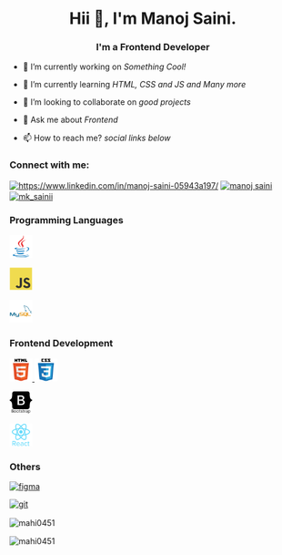 <h1 align="center">Hii 👋, I'm Manoj Saini.</h1>
<h3 align="center">I'm a Frontend Developer</h3>

- 🔭 I’m currently working on *Something Cool!*

- 🌱 I’m currently learning *HTML, CSS and JS and Many more*

- 👯 I’m looking to collaborate on *good projects*

- 💬 Ask me about *Frontend*

- 📫 How to reach me? *social links below*

<h3 align="left">Connect with me:</h3>
<p align="left">
<a href="https://www.linkedin.com/in/manoj-saini-05943a197/" target="blank"><img align="center" src="https://raw.githubusercontent.com/rahuldkjain/github-profile-readme-generator/master/src/images/icons/Social/linked-in-alt.svg" alt="https://www.linkedin.com/in/manoj-saini-05943a197/" height="30" width="40" /></a>
<a href="https://fb.com/manoj saini" target="blank"><img align="center" src="https://raw.githubusercontent.com/rahuldkjain/github-profile-readme-generator/master/src/images/icons/Social/facebook.svg" alt="manoj saini" height="30" width="40" /></a>
<a href="https://instagram.com/mk_sainii" target="blank"><img align="center" src="https://raw.githubusercontent.com/rahuldkjain/github-profile-readme-generator/master/src/images/icons/Social/instagram.svg" alt="mk_sainii" height="30" width="40" /></a>
</p>

<h3 align="left">Programming Languages</h3>
<p><a href="https://www.java.com" target="_blank" rel="noreferrer"> <img src="https://raw.githubusercontent.com/devicons/devicon/master/icons/java/java-original.svg" alt="java" width="40" height="40"/> </a></p>
  <p><a href="https://developer.mozilla.org/en-US/docs/Web/JavaScript" target="_blank" rel="noreferrer"> <img src="https://raw.githubusercontent.com/devicons/devicon/master/icons/javascript/javascript-original.svg" alt="javascript" width="40" height="40"/> </a>
  <p><a href="https://www.mysql.com/" target="_blank" rel="noreferrer"> <img src="https://raw.githubusercontent.com/devicons/devicon/master/icons/mysql/mysql-original-wordmark.svg" alt="mysql" width="40" height="40"/> </a></p>
  
  <h3 align="left">Frontend Development</h3>
  
   <p><a href="https://www.w3.org/html/" target="_blank" rel="noreferrer"> <img src="https://raw.githubusercontent.com/devicons/devicon/master/icons/html5/html5-original-wordmark.svg" alt="html5" width="40" height="40"/> </a>
    <a href="https://www.w3schools.com/css/" target="_blank" rel="noreferrer"> <img src="https://raw.githubusercontent.com/devicons/devicon/master/icons/css3/css3-original-wordmark.svg" alt="css3" width="40" height="40"/> </a></p>
<p align="left"> <a href="https://getbootstrap.com" target="_blank" rel="noreferrer"> <img src="https://raw.githubusercontent.com/devicons/devicon/master/icons/bootstrap/bootstrap-plain-wordmark.svg" alt="bootstrap" width="40" height="40"/> </a></p>
 <p><a href="https://reactjs.org/" target="_blank" rel="noreferrer"> <img src="https://raw.githubusercontent.com/devicons/devicon/master/icons/react/react-original-wordmark.svg" alt="react" width="40" height="40"/> </a> </p>
 
  <h3 align="left">Others</h3>
  <p><a href="https://www.figma.com/" target="_blank" rel="noreferrer"> <img src="https://www.vectorlogo.zone/logos/figma/figma-icon.svg" alt="figma" width="40" height="40"/> </a></p>
  <p><a href="https://git-scm.com/" target="_blank" rel="noreferrer"> <img src="https://www.vectorlogo.zone/logos/git-scm/git-scm-icon.svg" alt="git" width="40" height="40"/> </a></p>
  
 

<p><img align="center" src="https://github-readme-stats.vercel.app/api/top-langs?username=mahi0451&show_icons=true&locale=en&layout=compact" alt="mahi0451" /></p>

<p><img align="center" src="https://github-readme-streak-stats.herokuapp.com/?user=mahi0451&" alt="mahi0451" /></p>
